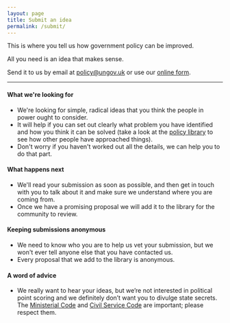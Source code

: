 ```yaml
---
layout: page
title: Submit an idea
permalink: /submit/
---
```


This is where you tell us how government policy can be improved.

All you need is an idea that makes sense.

Send it to us by email at [policy@ungov.uk](mailto:policy@ungov.uk) or use our [online form](https://docs.google.com/a/yiu.co.uk/forms/d/1fcFKFqExIyz84Eez-rr452zD78j1qoOzg0mD4ofqt_k/viewform).

---

#### What we're looking for

- We're looking for simple, radical ideas that you think the people in power ought to consider.
- It will help if you can set out clearly what problem you have identified and how you think it can be solved (take a look at the [policy library](/library/) to see how other people have approached things).
- Don't worry if you haven't worked out all the details, we can help you to do that part.

#### What happens next

- We'll read your submission as soon as possible, and then get in touch with you to talk about it and make sure we understand where you are coming from.
- Once we have a promising proposal we will add it to the library for the community to review.

#### Keeping submissions anonymous

- We need to know who you are to help us vet your submission, but we won't ever tell anyone else that you have contacted us.
- Every proposal that we add to the library is anonymous.

#### A word of advice

- We really want to hear your ideas, but we’re not interested in political point scoring and we definitely don’t want you to divulge state secrets. The [Ministerial Code](https://www.gov.uk/government/publications/ministerial-code) and [Civil Service Code](https://www.gov.uk/government/publications/civil-service-code/the-civil-service-code) are important; please respect them.